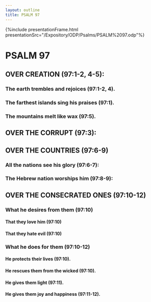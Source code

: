 ```yaml
---
layout: outline
title: PSALM 97
---
```

{%include presentationFrame.html presentationSrc="/Expository/ODP/Psalms/PSALM%2097.odp"%}

# PSALM 97 
## OVER CREATION (97:1-2, 4-5): 
###  The earth trembles and rejoices (97:1-2, 4). 
###  The farthest islands sing his praises (97:1). 
###  The mountains melt like wax (97:5). 
## OVER THE CORRUPT (97:3): 
## OVER THE COUNTRIES (97:6-9) 
###  All the nations see his glory (97:6-7): 
###  The Hebrew nation worships him (97:8-9): 
## OVER THE CONSECRATED ONES (97:10-12) 
###  What he desires from them (97:10) 
####  That they love him (97:10) 
####  That they hate evil (97:10) 
###  What he does for them (97:10-12) 
####  He protects their lives (97:10). 
####  He rescues them from the wicked (97:10). 
####  He gives them light (97:11). 
####  He gives them joy and happiness (97:11-12). 
